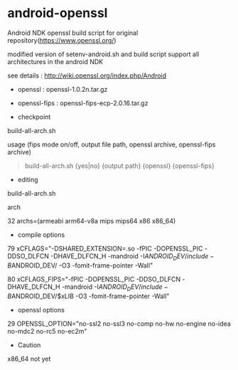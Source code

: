 android-openssl
===============

Android NDK openssl build script for original repository(https://www.openssl.org/)

modified version of setenv-android.sh and build script support all architectures in the android NDK

see details : http://wiki.openssl.org/index.php/Android

- openssl : openssl-1.0.2n.tar.gz

- openssl-fips : openssl-fips-ecp-2.0.16.tar.gz

- checkpoint

build-all-arch.sh

 usage (fips mode on/off, output file path, openssl archive, openssl-fips archive)
 
 > build-all-arch.sh {yes|no} {output path} {openssl} {openssl-fips}

- editing

 build-all-arch.sh
 
 arch
 
 32 archs=(armeabi arm64-v8a mips mips64 x86 x86_64)

- compile options

 79 xCFLAGS="-DSHARED_EXTENSION=.so -fPIC -DOPENSSL_PIC -DDSO_DLFCN -DHAVE_DLFCN_H -mandroid -I$ANDROID_DEV/include -B$ANDROID_DEV/ -O3 -fomit-frame-pointer -Wall"
 
 80 xCFLAGS_FIPS="-fPIC -DOPENSSL_PIC -DDSO_DLFCN -DHAVE_DLFCN_H -mandroid -I$ANDROID_DEV/include -B$ANDROID_DEV/$xLIB -O3 -fomit-frame-pointer -Wall"

- openssl options

 29 OPENSSL_OPTION="no-ssl2 no-ssl3 no-comp no-hw no-engine no-idea no-mdc2 no-rc5 no-ec2m"

- Caution 

 x86_64 not yet
